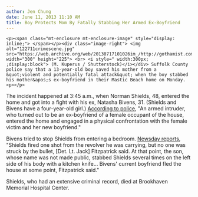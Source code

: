 ```yaml
---
author: Jen Chung
date: June 11, 2013 11:10 AM
title: Boy Protects Mom By Fatally Stabbing Her Armed Ex-Boyfriend
---
```



	
	
	
	<p><span class="mt-enclosure mt-enclosure-image" style="display: inline;"> </span></p><div class="image-right"> <img alt="122711crimescene.jpg" src="https://web.archive.org/web/20130717101026im_/http://gothamist.com/attachments/nyc_arts_john/122711crimescene.jpg" width="300" height="225"> <br> <i style=" width:300px; ;display:block"> (M. Kuperus / Shutterstock)</i></div> Suffolk County police say that a 13-year-old boy saved his mother from a &quot;violent and potentially fatal attack&quot; when the boy stabbed his mother&apos;s ex-boyfriend in their Mastic Beach home on Monday.<p></p>

<p>The incident happened at 3:45 a.m., when Norman Shields, 48, entered the home and got into a fight with his ex, Natasha Bivens, 31. (Shields and Bivens have a four-year-old girl.)  <a href="https://web.archive.org/web/20130717101026/http://newyork.cbslocal.com/2013/06/10/police-l-i-teen-stabs-moms-ex-boyfriend-to-death-in-domestic-dispute/">According to police</a>, &quot;An armed intruder, who turned out to be an ex-boyfriend of a female occupant of the house, entered the home and engaged in a physical confrontation with the female victim and her new boyfriend.&quot; </p>

<p>Bivens tried to stop Shields from entering a bedroom. <a href="https://web.archive.org/web/20130717101026/http://www.newsday.com/long-island/suffolk/cops-boy-13-fatally-stabs-his-mom-s-attacker-1.5445532">Newsday reports</a>, &quot;Shields fired one shot from the revolver he was carrying, but no one was struck by the bullet, [Det. Lt. Jack] Fitzpatrick said. At that point, the son, whose name was not made public, stabbed Shields several times on the left side of his body with a kitchen knife... Bivens&apos; current boyfriend fled the house at some point, Fitzpatrick said.&quot;</p>

<p>Shields, who had an extensive criminal record, died at Brookhaven Memorial Hospital Center. </p>
	
	
	
	
	
